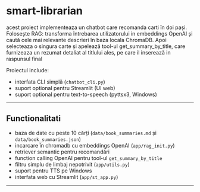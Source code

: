 # smart-librarian

acest proiect implementeaza un chatbot care recomanda carti în doi pași. Folosește RAG: transforma întrebarea utilizatorului in embeddings OpenAI și caută cele mai relevante descrieri în baza locala ChromaDB. Apoi selecteaza o singura carte și apelează tool-ul get_summary_by_title, care furnizeaza un rezumat detaliat al titlului ales, pe care il inserează in raspunsul final

Proiectul include:
- interfata CLI simplă (`chatbot_cli.py`)
- suport optional pentru Streamlit (UI web)
- suport optional pentru text-to-speech (pyttsx3, Windows)

---

## Functionalitati
- baza de date cu peste 10 cărți (`data/book_summaries.md` și `data/book_summaries.json`)
- incarcare în chromadb cu embeddings OpenAI (`app/rag_init.py`)
- retriever semantic pentru recomandări
- function calling OpenAI pentru tool-ul `get_summary_by_title`
- filtru simplu de limbaj nepotrivit (`app/utils.py`)
- suport pentru TTS pe Windows
- interfata web cu Streamlit (`app/st_app.py`)

---
